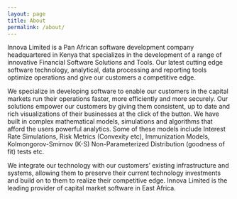 ```yaml
---
layout: page
title: About
permalink: /about/
---
```


Innova Limited is a Pan African software development company headquartered in Kenya that specializes in the development of a range of innovative Financial Software Solutions and Tools. Our latest cutting edge software technology, analytical, data processing and reporting tools optimize operations and give our customers a competitive edge.

We specialize in developing software to enable our customers in the capital markets run their operations faster, more efficiently and more securely. Our solutions empower our customers by giving them consistent, up to date and rich visualizations of their businesses at the click of the button. We have built in complex mathematical models, simulations and algorithms that afford the users powerful analytics. Some of these models include Interest Rate Simulations, Risk Metrics (Convexity etc), Immunization Models, Kolmongorov-Smirnov (K-S) Non-Parameterized Distribution (goodness of fit) tests etc.

We integrate our technology with our customers’ existing infrastructure and systems, allowing them to preserve their current technology investments and build on to them to realize their competitive edge. Innova Limited is the leading provider of capital market software in East Africa.